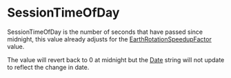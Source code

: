 # SessionTimeOfDay <Badge text="float" />

SessionTimeOfDay is the number of seconds that have passed since midnight, this value already adjusts for the [EarthRotationSpeedupFactor](/yaml/weekendinfo.md#earthrotationspeedupfactor) value.

The value will revert back to 0 at midnight but the [Date](/yaml/weekendinfo.md#date) string will not update to reflect the change in date.
